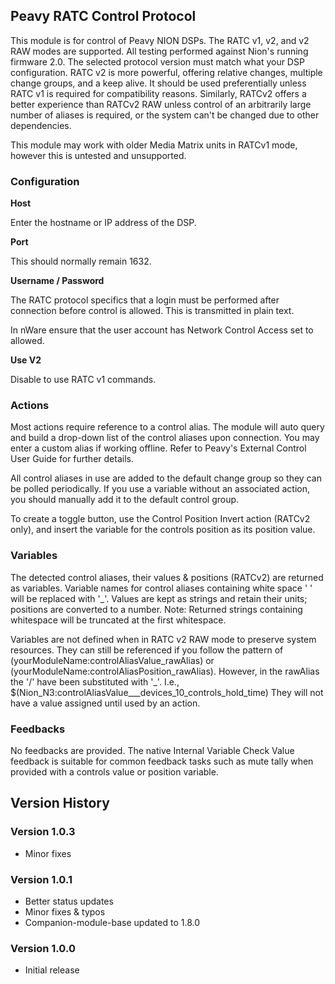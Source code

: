 ## Peavy RATC Control Protocol

This module is for control of Peavy NION DSPs. The RATC v1, v2, and v2 RAW modes are supported. All testing performed against Nion's running firmware 2.0. The selected protocol version must match what your DSP configuration. RATC v2 is more powerful, offering relative changes, multiple change groups, and a keep alive. It should be used preferentially unless RATC v1 is required for compatibility reasons. Similarly, RATCv2 offers a better experience than RATCv2 RAW unless control of an arbitrarily large number of aliases is required, or the system can't be changed due to other dependencies. 

This module may work with older Media Matrix units in RATCv1 mode, however this is untested and unsupported.

### Configuration

**Host** 

Enter the hostname or IP address of the DSP.

**Port**

This should normally remain 1632.

**Username / Password**

The RATC protocol specifics that a login must be performed after connection before control is allowed. This is transmitted in plain text.

In nWare ensure that the user account has Network Control Access set to allowed.

**Use V2**

Disable to use RATC v1 commands.

### Actions

Most actions require reference to a control alias. The module will auto query and build a drop-down list of the control aliases upon connection. You may enter a custom alias if working offline. Refer to Peavy's External Control User Guide for further details.

All control aliases in use are added to the default change group so they can be polled periodically. If you use a variable without an associated action, you should manually add it to the default control group.

To create a toggle button, use the Control Position Invert action (RATCv2 only), and insert the variable for the controls position as its position value.

### Variables

The detected control aliases, their values & positions (RATCv2) are returned as variables. Variable names for control aliases containing white space ' ' will be replaced with '_'. Values are kept as strings and retain their units; positions are converted to a number. Note: Returned strings containing whitespace will be truncated at the first whitespace.

Variables are not defined when in RATC v2 RAW mode to preserve system resources. They can still be referenced if you follow the pattern of (yourModuleName:controlAliasValue_rawAlias) or (yourModuleName:controlAliasPosition_rawAlias). However, in the rawAlias the '/' have been substituted with '_'. I.e., $(Nion_N3:controlAliasValue___devices_10_controls_hold_time)
They will not have a value assigned until used by an action.

### Feedbacks

No feedbacks are provided. The native Internal Variable Check Value feedback is suitable for common feedback tasks such as mute tally when provided with a controls value or position variable.

## Version History

### Version 1.0.3
- Minor fixes

### Version 1.0.1
- Better status updates
- Minor fixes & typos
- Companion-module-base updated to 1.8.0

### Version 1.0.0
- Initial release
